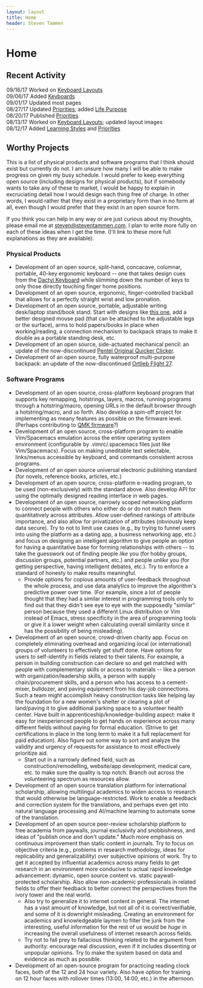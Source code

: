 ```yaml
---
layout: layout
title: Home
header: Steven Tammen
---
```


<h1 class="center"> Home </h1>

## Recent Activity

09/16/17   Worked on [Keyboard Layouts](https://steventammen.com/keyboard-layouts/) <br/>
09/06/17   Added [Keyboards](https://steventammen.com/keyboards/) <br/>
09/01/17   Updated most pages <br/>
08/27/17   Updated [Priorities](https://steventammen.com/priorities); added [Life Purpose](https://steventammen.com/life-purpose/) <br/>
08/20/17   Published [Priorities](https://steventammen.com/priorities)<br/>
08/13/17   Worked on [Keyboard Layouts](https://steventammen.com/keyboard-layouts/); updated layout images <br/>
08/12/17   Added [Learning Styles](https://steventammen.com/learning-styles/) and [Priorities](https://steventammen.com/priorities) <br/>

## Worthy Projects

This is a list of physical products and software programs that I think should exist but currently do not. I am unsure how many I will be able to make progress on given my busy schedule. I would prefer to keep everything open source (including designs for physical products), but if somebody wants to take any of these to market, I would be happy to explain in excruciating detail how I would design each thing free of charge. In other words, I would rather that they exist in a proprietary form than in no form at all, even though I would prefer that they exist in an open source form.

If you think you can help in any way or are just curious about my thoughts, please email me at [steven@steventammen.com](mailto:steven@steventammen.com). I plan to write more fully on each of these ideas when I get the time. (I'll link to these more full explanations as they are available).

### Physical Products

- Development of an open source, split-hand, concacave, columnar, portable, 40-key ergonomic keyboard -- one that takes design cues from the [Dactyl Keyboard](https://github.com/adereth/dactyl-keyboard) while slimming down the number of keys to only those directly touching finger home positions.
- Development of an open source, ergonomic, finger-controlled trackball that allows for a perfectly straight wrist and low pronation.
- Development of an open source, portable, adjustable writing desk/laptop stand/book stand. Start with designs like [this one](https://www.amazon.com/Portable-Laptop-Table-Stand-Adjustable-Ergonomic-Mount-Ultrabook-Macbook-Aluminum-Black/dp/B00EP48NMY/), add a better designed mouse pad (that can be attached to the adjustable legs or the surface), arms to hold papers/books in place when working/reading, a connection mechanism to backpack straps to make it double as a portable standing desk, etc.
- Development of an open source, side-actuated mechanical pencil: an update of the now-discontinued [Pentel Original Quicker Clicker](http://www.pentel.com/store/quicker-clicker-mechanical-pencil-original-config).
- Development of an open source, fully waterproof multi-purpose backpack: an update of the now-discontinued [Ortlieb Flight 27](http://www.wiggle.fr/sac-a-dos-ortlieb-flight-27-litres-avec-tizip/).

### Software Programs

- Development of an open source, cross-platform keyboard program that supports key remapping, hotstrings, layers, macros, running programs through a hotstring/macro, opening URLs in the default browser through a hotstring/macro, and so forth. Also develop a spin-off project for implementing as meany features as possible on the firmware level. (Perhaps contributing to [QMK firmware](https://github.com/tmk/tmk_keyboard)?)
- Development of an open source, cross-platform program to enable Vim/Spacemacs emulation across the entire operating system environment (configurable by .vimrc/.spacemacs files just like Vim/Spacemacs). Focus on making uneditable text selectable, links/menus accessible by keyboard, and commands consistent across programs.
- Development of an open source universal electronic publishing standard (for novels, reference books, articles, etc.)
- Development of an open source, cross-platform e-reading program, to be used (non-exclusively) with the standard above. Also develop API for using the optimally designed reading interface in web pages.
- Development of an open source, narrowly scoped networking platform to connect people with others who either do or do not match them quantitatively across attributes. Allow user-defined rankings of attribute importance, and also allow for privatization of attributes (obviously keep data secure). Try to not to limit use cases (e.g., by trying to funnel users into using the platform as a dating app, a business networking app, etc.) and focus on designing an intelligent algorithm to give people an option for having a quantitative base for forming relationships with others -- to take the guesswork out of finding people *like* you (for hobby groups, discussion groups, potential partners, etc.) and people *unlike* you (for getting perspective, having intelligent debates, etc.). Try to enforce a standard of honesty to make results meaningful.
  - Provide options for copious amounts of user-feedback throughout the whole process, and use data analytics to improve the algorithm's predictive power over time. (For example, since a lot of people thought that they had a similar interest in programming tools only to find out that they didn't see eye to eye with the supposedly "similar" person because they used a different Linux distribution or Vim instead of Emacs, stress specificity in the area of programming tools or give it a lower weight when calculating overall similarity since it has the possibility of being misleading).
- Development of an open source, crowd-driven charity app. Focus on completely eliminating overhead and organizing local (or international) groups of volunteers to effectively get stuff done. Have options for users to self-identify in fields related to their talents. For example, a person in building construction can declare so and get matched with people with complementary skills or access to materials -- like a person with organization/leadership skills, a person with supply chain/procurement skills, and a person who has access to a cement-mixer, bulldozer, and paving equipment from his day-job connections. Such a team might accomplish heavy construction tasks like helping lay the foundation for a new women's shelter or clearing a plot of land/paving it to give additional parking space to a volunteer health center. Have built in apprenticeship/knowledge-building aspect: make it easy for inexperienced people to get hands on experience across many different fields without paying for formal education. (Strive to get certifications in place in the long term to make it a full replacement for paid education). Also figure out some way to sort and analyze the validity and urgency of requests for assistance to most effectively prioritize aid.
  - Start out in a narrowly defined field, such as construction/remodelling, website/app development, medical care, etc. to make sure the quality is top notch. Branch out across the volunteering spectrum as resources allow.
- Development of an open source translation platform for international scholarship, allowing multilingul academics to widen access to research that would otherwise be language-restricted. Work to enable a feedback and correction system for the translations, and perhaps even get into natural language processing and AI/machine learning to automate some of the translation.
- Development of an open source peer-review scholarship platform to free academia from paywalls, journal exclusivity and snobbishness, and ideas of "publish once and don't update." Much more emphasis on continuous improvement than static content in journals. Try to focus on objective criteria (e.g., problems in research methodology, ideas for replicability and generalizability) over subjective opinions of work. Try to get it accepted by influential academics across many fields to get research in an environment more conducive to actual rapid knowledge advancement: dynamic, open source content vs. static paywall-protected scholarship. Also allow non-academic professionals in related fields to offer their feedback to better connect the perspectives from the ivory tower and the real world.
  - Also try to generalize it to internet content in general. The internet has a vast amount of knowledge, but not all of it is correct/verifiable, and some of it is downright misleading. Creating an environment for academics and knowledgeable laymen to filter the junk from the interesting, useful information for the rest of us would be *huge* in increasing the overall usefulness of internet research across fields.
  - Try not to fall prey to fallacious thinking related to the argument from authority: encourage real discussion, even if it includes dissenting or unpopular opinions. Try to make the system based on data and evidence as much as possible.
- Development of an open-source program for practicing reading clock faces, both of the 12 and 24 hour variety. Also have option for training on 12 hour faces with rollover times (13:00, 14:00, etc.) in the afternoon.
